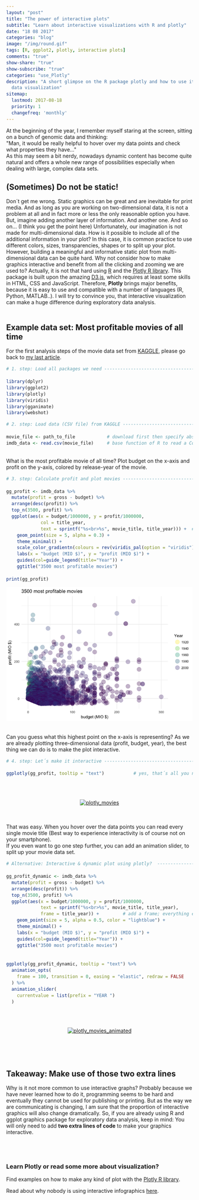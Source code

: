 ```yaml
---
layout: "post"
title: "The power of interactive plots"
subtitle: "Learn about interactive visualizations with R and plotly"
date: "18 08 2017"
categories: "blog"
image: "/img/round.gif"
tags: [R, ggplot2, plotly, interactive plots]
comments: "true"
show-share: "true"
show-subscribe: "true"
categories: "use_Plotly"
description: "A short glimpse on the R package plotly and how to use it for interactive
  data visualization"
sitemap: 
  lastmod: 2017-08-18
  priority: 1
  changefreq: 'monthly'
---
```


At the beginning of the year, I remember myself staring at the screen, sitting on a bunch of genomic data and thinking:
<br> "Man, it would be really helpful to hover over my data points and check what properties they have..."
<br> As this may seem a bit nerdy, nowadays dynamic content has become quite natural and offers a whole new range of possibilities especially when dealing with large, complex data sets.

<h2>
(Sometimes) Do not be static!
</h2>
Don´t get me wrong. Static graphics can be great and are inevitable for print media.  
And as long as you are working on two-dimensional data, it is not a problem at all and in fact more or less the only reasonable option you have.
But, imagine adding another layer of information. And another one. And so on... (I think you get the point here)  
Unfortunately, our imagination is not made for multi-dimensional data. How is it possible to include all of the additional information in your plot?
In this case, it is common practice to use different colors, sizes, transparencies, shapes or to split up your plot.  
However, building a meaningful and informative static plot from multi-dimensional data can be quite hard. Why not consider how to make graphics interactive and benefit from all the clicking and zooming we are used to?  
Actually, it is not that hard using <a target="_blank" href="https://www.r-project.org">R</a> and the <a target="_blank" href="https://plot.ly/r/">Plotly R library</a>. This package is built upon the amazing <a target="_blank" href="https://d3js.org">D3.js</a>, which requires at least some skills in HTML, CSS and JavaScript. Therefore, <strong>Plotly</strong> brings major benefits, because it is easy to use and compatible with a number of languages (R, Python, MATLAB..).  
I will try to convince you, that interactive visualization can make a huge difference during exploratory data analysis. <br> <br>
<h2>
Example data set: Most profitable movies of all time
</h2>
For the first analysis steps of the movie data set from <a target="_blank" href="https://www.kaggle.com">KAGGLE</a>, please go back to <a target="_blank" href = "https://felixgrunberger.com/2017-08-02-use_R/">my last article</a>.

``` r
# 1. step: Load all packages we need ----------------------------------------------------------------------------

library(dplyr)
library(ggplot2)
library(plotly)
library(viridis)
library(gganimate)
library(webshot)
```

``` r
# 2. step: Load data (CSV file) from KAGGLE ---------------------------------------------------------------------

movie_file <- path_to_file            # download first then specify absolute or relative filepath in "/.../.."
imdb_data <- read.csv(movie_file)     # base function of R to read a CommaSeparatedFile
```

<br> What is the most profitable movie of all time? Plot budget on the x-axis and profit on the y-axis, colored by release-year of the movie. <br>

``` r
# 3. step: Calculate profit and plot movies ---------------------------------------------------------------------

gg_profit <- imdb_data %>%
  mutate(profit = gross - budget) %>%
  arrange(desc(profit)) %>%
  top_n(3500, profit) %>%
  ggplot(aes(x = budget/1000000, y = profit/1000000,
             col = title_year,
             text = sprintf("%s<br>%s", movie_title, title_year))) +  # text will be displayed in plotly
    geom_point(size = 5, alpha = 0.3) +
    theme_minimal() +
    scale_color_gradientn(colours = rev(viridis_pal(option = "viridis")(40))) +
    labs(x = "budget (MIO $)", y = "profit (MIO $)") +
    guides(col=guide_legend(title="Year")) +
    ggtitle("3500 most profitable movies")

print(gg_profit)
```

<img src="use-Plotly_files/figure-markdown_github/unnamed-chunk-4-1.png" style="display: block; margin: auto;" /> <br> <br> Can you guess what this highest point on the x-axis is representing?
As we are already plotting three-dimensional data (profit, budget, year), the best thing we can do is to make the plot interactive. <br>

``` r
# 4. step: Let´s make it interactive ----------------------------------------------------------------------------

ggplotly(gg_profit, tooltip = "text")           # yes, that´s all you need!
```
<br> <br>
<div>
    <a href="https://plot.ly/~FelixGrunberger/35/?share_key=TgU9Hbh1SMkZ30ZB7D4WFZ" target="_blank" title="plotly_movies" style="display: block; text-align: center;"><img src="https://plot.ly/~FelixGrunberger/35.png?share_key=TgU9Hbh1SMkZ30ZB7D4WFZ" alt="plotly_movies" style="max-width: 100%;width: 600px;"  width="600" onerror="this.onerror=null;this.src='https://plot.ly/404.png';" /></a>
    <script data-plotly="FelixGrunberger:35" sharekey-plotly="TgU9Hbh1SMkZ30ZB7D4WFZ" src="https://plot.ly/embed.js" async></script>
</div>

 <br> <br> That was easy. When you hover over the data points you can read every single movie title (Best way to experience interactivity is of course not on your smartphone). <br> If you even want to go one step further, you can add an animation slider, to split up your movie data set. <br>

``` r
# Alternative: Interactive & dynamic plot using plotly?  --------------------------------------------------------

gg_profit_dynamic <- imdb_data %>%
  mutate(profit = gross - budget) %>%
  arrange(desc(profit)) %>%
  top_n(3500, profit) %>% 
  ggplot(aes(x = budget/1000000, y = profit/1000000,
             text = sprintf("%s<br>%s", movie_title, title_year),
             frame = title_year)) +         # add a frame; everything else stays the same
    geom_point(size = 5, alpha = 0.5, color = "lightblue") +
    theme_minimal() +
    labs(x = "budget (MIO $)", y = "profit (MIO $)") +
    guides(col=guide_legend(title="Year")) +
    ggtitle("3500 most profitable movies")


ggplotly(gg_profit_dynamic, tooltip = "text") %>%
  animation_opts(
    frame = 100, transition = 0, easing = "elastic", redraw = FALSE
  ) %>%
  animation_slider(
    currentvalue = list(prefix = "YEAR ")
  )
```
<br> <br>
<div>
    <a href="https://plot.ly/~FelixGrunberger/37/?share_key=jCTGskexxAN217YQcoPojW" target="_blank" title="plotly_movies_animated" style="display: block; text-align: center;"><img src="https://plot.ly/~FelixGrunberger/37.png?share_key=jCTGskexxAN217YQcoPojW" alt="plotly_movies_animated" style="max-width: 100%;width: 500px;"  width="500" onerror="this.onerror=null;this.src='https://plot.ly/404.png';" /></a>
    <script data-plotly="FelixGrunberger:37" sharekey-plotly="jCTGskexxAN217YQcoPojW" src="https://plot.ly/embed.js" async></script>
</div> <br>

<br> <br>
<h2>
Takeaway: Make use of those two extra lines
</h2>
Why is it not more common to use interactive graphs?  
Probably because we have never learned how to do it, programming seems to be hard and eventually they cannot be used for publishing or printing.  
But as the way we are communicating is changing, I am sure that the proportion of interactive graphics will also change dramatically. So, if you are already using R and ggplot graphics package for exploratory data analysis, keep in mind:  
You will only need to add <strong>two extra lines of code</strong> to make your graphics interactive.
<br> <br> <br> <br>
<h3>
Learn Plotly or read some more about visualization?
</h3>
<div id="aboutme-section">
<p class="about-text">
<span class="fa fa-code about-icon"></span> Find examples on how to make any kind of plot with the <a target="_blank" href="https://plot.ly/r/">Plotly R library</a>. 
</p>
<p class="about-text">
<span class="fa fa-link about-icon"></span> Read about why nobody is using interactive infographics <a target="_blank" href="https://medium.com/@dominikus/the-end-of-interactive-visualizations-52c585dcafcb">here</a>. 
</p>



<br> <br> <br><br> <br> <br>
